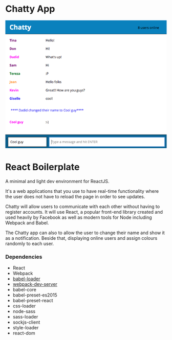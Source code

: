 # Chatty App

!["Screenshot - compose a tweet"](https://github.com/Jorgelduarte/chattyApp/blob/master/docs/screenShot.png)


React Boilerplate
=====================

A minimal and light dev environment for ReactJS.

It's a web applications that you use to have real-time functionality where the user does not have to reload the page in order to see updates.

Chatty will allow users to communicate with each other without having to register accounts. It will use React, a popular front-end library created and used heavily by Facebook as well as modern tools for Node including Webpack and Babel.

The Chatty app can also to allow the user to change their name and show it as a notification. Beside that, displaying online users and assign colours randomly to each user.

### Dependencies

* React
* Webpack
* [babel-loader](https://github.com/babel/babel-loader)
* [webpack-dev-server](https://github.com/webpack/webpack-dev-server)
* babel-core
* babel-preset-es2015
* babel-preset-react
* css-loader
* node-sass
* sass-loader
* sockjs-client
* style-loader
* react-dom